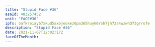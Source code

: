 ```yaml
---
title: "Stupid Face #36"
asaId: 403257452
unit: "FACE#36"
ipfs: bafkreiay67xkud5axojeoxez6pa365huyk6rsh7jh72a4wzwh373grrofe
description: "Stupid Face #36"
date: 2021-11-07T12:02:17Z
faceOfTheMonth:
---
```

